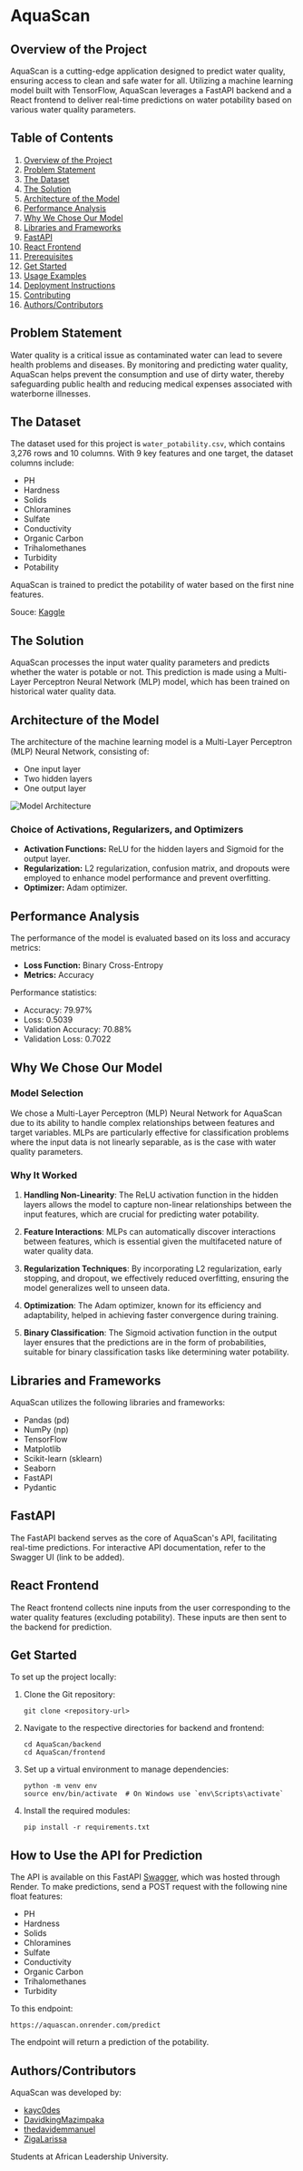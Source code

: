 # AquaScan

## Overview of the Project

AquaScan is a cutting-edge application designed to predict water quality, ensuring access to clean and safe water for all. Utilizing a machine learning model built with TensorFlow, AquaScan leverages a FastAPI backend and a React frontend to deliver real-time predictions on water potability based on various water quality parameters.

## Table of Contents

1. [Overview of the Project](#overview-of-the-project)
2. [Problem Statement](#problem-statement)
3. [The Dataset](#the-dataset)
4. [The Solution](#the-solution)
5. [Architecture of the Model](#architecture-of-the-model)
6. [Performance Analysis](#performance-analysis)
7. [Why We Chose Our Model](#why-we-chose-our-model)
8. [Libraries and Frameworks](#libraries-and-frameworks)
9. [FastAPI](#fastapi)
10. [React Frontend](#react-frontend)
11. [Prerequisites](#prerequisites)
12. [Get Started](#get-started)
13. [Usage Examples](#usage-examples)
14. [Deployment Instructions](#deployment-instructions)
15. [Contributing](#contributing)
16. [Authors/Contributors](#authorscontributors)

## Problem Statement

Water quality is a critical issue as contaminated water can lead to severe health problems and diseases. By monitoring and predicting water quality, AquaScan helps prevent the consumption and use of dirty water, thereby safeguarding public health and reducing medical expenses associated with waterborne illnesses.

## The Dataset

The dataset used for this project is `water_potability.csv`, which contains 3,276 rows and 10 columns. With 9 key features and one target, the dataset columns include:

- PH
- Hardness
- Solids
- Chloramines
- Sulfate
- Conductivity
- Organic Carbon
- Trihalomethanes
- Turbidity
- Potability

AquaScan is trained to predict the potability of water based on the first nine features.

Souce: [Kaggle](https://www.kaggle.com/datasets/uom190346a/water-quality-and-potability?select=water_potability.csv)

## The Solution

AquaScan processes the input water quality parameters and predicts whether the water is potable or not. This prediction is made using a Multi-Layer Perceptron Neural Network (MLP) model, which has been trained on historical water quality data.

## Architecture of the Model

The architecture of the machine learning model is a Multi-Layer Perceptron (MLP) Neural Network, consisting of:

- One input layer
- Two hidden layers
- One output layer

![Model Architecture](model_architecture/IMG_3627.png)

### Choice of Activations, Regularizers, and Optimizers

- **Activation Functions:** ReLU for the hidden layers and Sigmoid for the output layer.
- **Regularization:** L2 regularization, confusion matrix, and dropouts were employed to enhance model performance and prevent overfitting.
- **Optimizer:** Adam optimizer.

## Performance Analysis

The performance of the model is evaluated based on its loss and accuracy metrics:

- **Loss Function:** Binary Cross-Entropy
- **Metrics:** Accuracy

Performance statistics:
- Accuracy: 79.97%
- Loss: 0.5039
- Validation Accuracy: 70.88%
- Validation Loss: 0.7022

## Why We Chose Our Model

### Model Selection

We chose a Multi-Layer Perceptron (MLP) Neural Network for AquaScan due to its ability to handle complex relationships between features and target variables. MLPs are particularly effective for classification problems where the input data is not linearly separable, as is the case with water quality parameters.

### Why It Worked

1. **Handling Non-Linearity**: The ReLU activation function in the hidden layers allows the model to capture non-linear relationships between the input features, which are crucial for predicting water potability.

2. **Feature Interactions**: MLPs can automatically discover interactions between features, which is essential given the multifaceted nature of water quality data.

3. **Regularization Techniques**: By incorporating L2 regularization, early stopping, and dropout, we effectively reduced overfitting, ensuring the model generalizes well to unseen data.

4. **Optimization**: The Adam optimizer, known for its efficiency and adaptability, helped in achieving faster convergence during training.

5. **Binary Classification**: The Sigmoid activation function in the output layer ensures that the predictions are in the form of probabilities, suitable for binary classification tasks like determining water potability.


## Libraries and Frameworks

AquaScan utilizes the following libraries and frameworks:

- Pandas (pd)
- NumPy (np)
- TensorFlow
- Matplotlib
- Scikit-learn (sklearn)
- Seaborn
- FastAPI
- Pydantic

## FastAPI

The FastAPI backend serves as the core of AquaScan's API, facilitating real-time predictions. For interactive API documentation, refer to the Swagger UI (link to be added).

## React Frontend

The React frontend collects nine inputs from the user corresponding to the water quality features (excluding potability). These inputs are then sent to the backend for prediction.

## Get Started

To set up the project locally:

1. Clone the Git repository:
   ```
   git clone <repository-url>
   ```
2. Navigate to the respective directories for backend and frontend:
   ```
   cd AquaScan/backend
   cd AquaScan/frontend
   ```
3. Set up a virtual environment to manage dependencies:
   ```
   python -m venv env
   source env/bin/activate  # On Windows use `env\Scripts\activate`
   ```
4. Install the required modules:
   ```
   pip install -r requirements.txt
   ```

## How to Use the API for Prediction

The API is available on this FastAPI [Swagger](https://aquascan.onrender.com/docs#/), which was hosted through Render. To make predictions, send a POST request with the following nine float features:

- PH
- Hardness
- Solids
- Chloramines
- Sulfate
- Conductivity
- Organic Carbon
- Trihalomethanes
- Turbidity

To this endpoint:

```
https://aquascan.onrender.com/predict
```

The endpoint will return a prediction of the potability.

## Authors/Contributors

AquaScan was developed by:
- [kayc0des](https://github.com/kayc0des)
- [DavidkingMazimpaka](https://github.com/DavidkingMazimpaka)
- [thedavidemmanuel](https://github.com/thedavidemmanuel)
- [ZigaLarissa](https://github.com/ZigaLarissa)

Students at African Leadership University.
